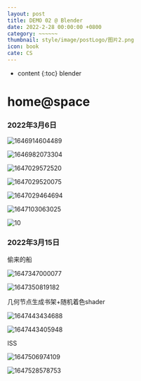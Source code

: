 ```yaml
---
layout: post
title: DEMO 02 @ Blender 
date: 2022-2-28 00:00:00 +0800
category: ~~~~~~
thumbnail: style/image/postLogo/图片2.png
icon: book
cate: CS
---
```



* content
{:toc}
blender



# home@space

### 2022年3月6日



![1646914604489](style/image/ALL_MD_PIC/1646914604489.png)

![1646982073304](style/image/ALL_MD_PIC/1646982073304.png)

![1647029572520](style/image/ALL_MD_PIC/1647029572520.png)

![1647029520075](style/image/ALL_MD_PIC/1647029520075.png)

![1647029464694](style/image/ALL_MD_PIC/1647029464694.png)

![1647103063025](style/image/ALL_MD_PIC/1647103063025.png)



![10](style/image/ALL_MD_PIC/10-1647114646030.gif)



### 2022年3月15日



偷来的船

![1647347000077](style/image/ALL_MD_PIC/1647347000077.png)

![1647350819182](style/image/ALL_MD_PIC/1647350819182.png)



几何节点生成书架+随机着色shader

![1647443434688](style/image/ALL_MD_PIC/1647443434688.png)

![1647443405948](style/image/ALL_MD_PIC/1647443405948.png)

ISS

![1647506974109](style/image/ALL_MD_PIC/1647506974109.png)



![1647528578753](style/image/ALL_MD_PIC/1647528578753.png)